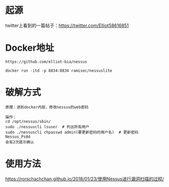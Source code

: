 # 起源
twitter上看到的一篇帖子：https://twitter.com/Elliot58616851
# Docker地址
```
https://github.com/elliot-bia/nessus

docker run -itd -p 8834:8834 ramisec/nessuslite
```
# 破解方式
```
原理：进到docker内部，修改nessus的web密码

操作：
cd /opt/nessus/sbin/
sudo ./nessuscli lsuser  # 列出所有用户
sudo ./nessuscli chpasswd admin(要更新密码的用户名)  # 更新密码
Nessus_Ps0d
会有2次提示确认
```
# 使用方法
https://rorschachchan.github.io/2018/01/23/使用Nessus进行漏洞扫描的过程/